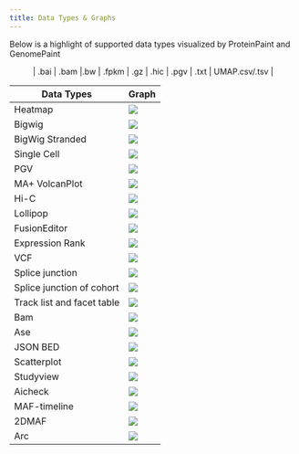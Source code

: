 ```yaml
---
title: Data Types & Graphs
---
```

Below is a highlight of supported data types visualized by ProteinPaint and GenomePaint
<p align="center">
</a>| .bai | .bam |.bw | .fpkm | .gz | .hic | .pgv | .txt | UMAP.csv/.tsv |</p> 

| Data Types                 | Graph                             |
| -------------------------- | --------------------------------- |
| Heatmap                    | ![](./heatmap-square.png)         |
| Bigwig                     | ![](./bigwig-square.png)          |
| BigWig Stranded            | ![](./bigwig-stranded-square.png) |
| Single Cell                | ![](./singlecell-square.png)      |
| PGV                        | ![](./pgv-square.png)             |
| MA+ VolcanPlot             | ![](./mavb-square.png)            |
| Hi-C                       | ![](./hic-square.png)             |
| Lollipop                   | ![](./lollipop-square.png)        |
| FusionEditor               | ![](./fusion-editor-square.png)   |
| Expression Rank            | ![](./exprank-square.png)         |
| VCF                        | ![](./vcf-square.png)             |
| Splice junction            | ![](./junction-square.png)        |
| Splice junction of cohort  | ![](./junction-cohort-square.png) |
| Track list and facet table | ![](./tklist-square.png)          |
| Bam                        | ![](./bam-square.png)             |
| Ase                        | ![](./ase-square.png)             |
| JSON BED                   | ![](./bedj-square.png)            |
| Scatterplot                | ![](./scatterplot-square.png)     |
| Studyview                  | ![](./lollipop-square.png)        |
| Aicheck                    | ![](./aicheck-square.png)         |
| MAF-timeline               | ![](./maf-timeline-square.png)    |
| 2DMAF                      | ![](./2dmaf-square.png)           |
| Arc                        | ![](./arc-square.png)             |


